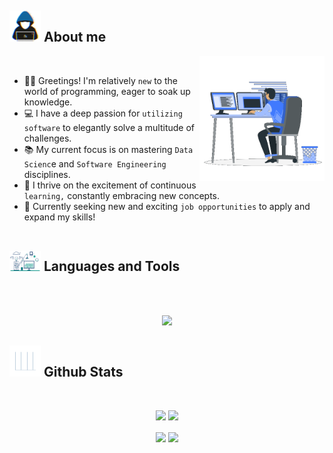 ## <picture><img src = "https://github.com/Ujstor/Ujstor/blob/main/Images/about_me.gif?raw=true" width = 50px></picture> About me

<picture> <img align="right" src="https://github.com/Ujstor/Ujstor/blob/main/Images/Right_Side.gif?raw=true" width = 200px></picture>

<br>

- :man_student: Greetings! I'm relatively `new` to the world of programming, eager to soak up knowledge.
- :computer: I have a deep passion for `utilizing software` to elegantly solve a multitude of challenges.
- :books: My current focus is on mastering `Data Scienc`e and `Software Engineering` disciplines.
- :brain: I thrive on the excitement of continuous `learning,` constantly embracing new concepts.
- :briefcase: Currently seeking new and exciting `job opportunities` to apply and expand my skills!
<br> <br>


## <picture> <img src = "https://github.com/Ujstor/Ujstor/blob/main/Images/Software_Tools.gif?raw=true" width = 50px>  </picture>  Languages and Tools
<br> <br>

<p align="center">
  <a href="https://skillicons.dev">
    <img src="https://skillicons.dev/icons?i=go,py,docker,postgres,postman,vscode,git,github,html,bootstrap,django,flask," />
  </a>
</p>

## <picture> <img src = "https://github.com/Ujstor/Ujstor/blob/main/Images/Statistics.gif?raw=true" width = 50px>  </picture> Github Stats
<br>

<p align="center">
  <img src="https://img.shields.io/github/stars/Ujstor?style=for-the-badge&logo=github&color=005FED" />
  <img src="https://img.shields.io/github/followers/Ujstor?style=for-the-badge&logo=github&color=FCC624" />
</p>


<p align="center">
 <img src="https://github-readme-stats.vercel.app/api/top-langs/?username=Ujstor&theme=transparent&langs_count=8&layout=compact&hide_border=true" align="center" />
  <img src="https://streak-stats.demolab.com/?user=Ujstor&theme=transparent&hide_border=true&stroke=transparent" align="center" />
</p>
